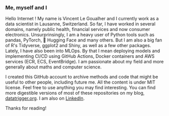 ### Me, myself and I

Hello Internet ! My name is Vincent Le Goualher and I currently work as a data scientist in Lausanne, Switzerland. So far, I have worked in several domains, namely public health, financial services and now consumer electronics. Unsurprinsingly, I am a heavy user of Python tools such as pandas, PyTorch, 🤗 Hugging Face and many others. But I am also a big fan of R's Tidyverse, ggplot2 and Shiny, as well as a few other packages. Lately, I have also been into MLOps. By that I mean deploying models and implementing CI/CD using GitHub Actions, Docker containers and AWS services (ECR, ECS, EventBridge). I am passionate about my field and more generally about maths and computer science.  

I created this GitHub account to archive methods and code that might be useful to other people, including future me. All the content is under MIT license. Feel free to use anything you may find interesting. You can find more digestible versions of most of these repositories on my blog, [datatrigger.org](datatrigger.org). I am also on [LinkedIn](https://www.linkedin.com/in/datatrigger/).

Thanks for reading!
